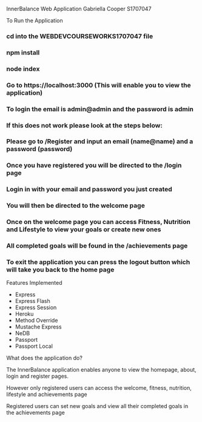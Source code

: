 InnerBalance Web Application
Gabriella Cooper S1707047

To Run the Application

### cd into the WEBDEVCOURSEWORKS1707047 file

### npm install

### node index

### Go to https://localhost:3000 (This will enable you to view the application)

### To login the email is admin@admin and the password is admin

### If this does not work please look at the steps below:

### Please go to /Register and input an email (name@name) and a password (password)

### Once you have registered you will be directed to the /login page

### Login in with your email and password you just created

### You will then be directed to the welcome page

### Once on the welcome page you can access Fitness, Nutrition and Lifestyle to view your goals or create new ones

### All completed goals will be found in the /achievements page

### To exit the application you can press the logout button which will take you back to the home page

Features Implemented

- Express
- Express Flash
- Express Session
- Heroku
- Method Override
- Mustache Express
- NeDB
- Passport
- Passport Local

What does the application do?

The InnerBalance application enables anyone to view the homepage, about, login and register pages.

However only registered users can access the welcome, fitness, nutrition, lifestyle and achievements page

Registered users can set new goals and view all their completed goals in the achievements page
